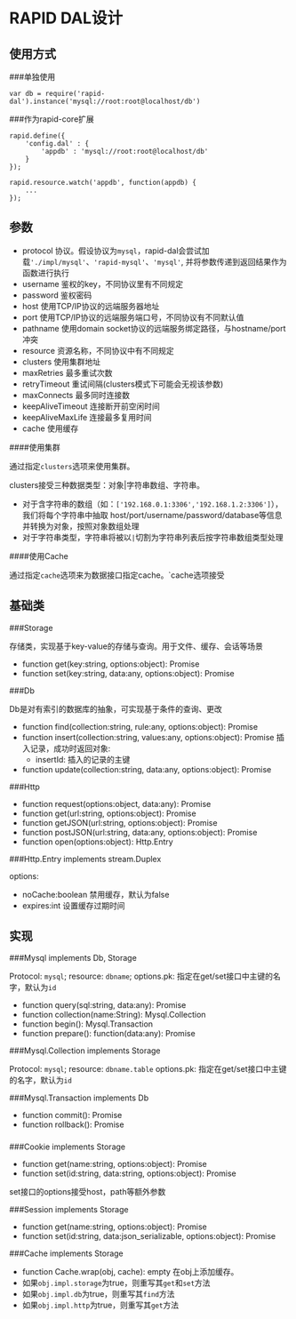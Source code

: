 RAPID DAL设计
====

使用方式
----

###单独使用

    var db = require('rapid-dal').instance('mysql://root:root@localhost/db')

###作为rapid-core扩展

    rapid.define({
        'config.dal' : {
            'appdb' : 'mysql://root:root@localhost/db'
        }
    });
    
    rapid.resource.watch('appdb', function(appdb) {
        ...
    });


参数
----

  - protocol 协议。假设协议为`mysql`，rapid-dal会尝试加载`'./impl/mysql'`、`'rapid-mysql'`、`'mysql'`, 并将参数传递到返回结果作为函数进行执行
  - username 鉴权的key，不同协议里有不同规定
  - password 鉴权密码
  - host 使用TCP/IP协议的远端服务器地址 
  - port     使用TCP/IP协议的远端服务端口号，不同协议有不同默认值
  - pathname 使用domain socket协议的远端服务绑定路径，与hostname/port冲突
  - resource 资源名称，不同协议中有不同规定
  - clusters 使用集群地址
  - maxRetries   最多重试次数
  - retryTimeout 重试间隔(clusters模式下可能会无视该参数)
  - maxConnects  最多同时连接数
  - keepAliveTimeout     连接断开前空闲时间
  - keepAliveMaxLife     连接最多复用时间
  - cache    使用缓存
  
####使用集群

通过指定`clusters`选项来使用集群。

clusters接受三种数据类型：对象|字符串数组、字符串。

  - 对于含字符串的数组（如：`['192.168.0.1:3306','192.168.1.2:3306']`），我们将每个字符串中抽取
  host/port/username/password/database等信息并转换为对象，按照对象数组处理
  - 对于字符串类型，字符串将被以`|`切割为字符串列表后按字符串数组类型处理

####使用Cache

通过指定`cache`选项来为数据接口指定cache。`cache选项接受

基础类
----

###Storage

存储类，实现基于key-value的存储与查询。用于文件、缓存、会话等场景

  - function get(key:string, options:object): Promise
  - function set(key:string, data:any, options:object): Promise

###Db

Db是对有索引的数据库的抽象，可实现基于条件的查询、更改

  - function find(collection:string, rule:any, options:object): Promise
  - function insert(collection:string, values:any, options:object): Promise
    插入记录，成功时返回对象:
    - insertId: 插入的记录的主键
  - function update(collection:string, data:any, options:object): Promise

###Http

  - function request(options:object, data:any): Promise
  - function get(url:string, options:object): Promise
  - function getJSON(url:string, options:object): Promise
  - function postJSON(url:string, data:any, options:object): Promise 
  - function open(options:object): Http.Entry


###Http.Entry implements stream.Duplex


options:

  - noCache:boolean 禁用缓存，默认为false
  - expires:int 设置缓存过期时间 
  
  

实现
----

###Mysql implements Db, Storage

Protocol: `mysql`; 
resource: `dbname`;
options.pk: 指定在get/set接口中主键的名字，默认为`id`

  - function query(sql:string, data:any): Promise
  - function collection(name:String): Mysql.Collection
  - function begin(): Mysql.Transaction
  - function prepare(): function(data:any): Promise

###Mysql.Collection implements Storage

Protocol: `mysql`; 
resource: `dbname.table`
options.pk: 指定在get/set接口中主键的名字，默认为`id`

###Mysql.Transaction implements Db

  - function commit(): Promise
  - function rollback(): Promise

###

###Cookie implements Storage

  - function get(name:string, options:object): Promise
  - function set(id:string, data:string, options:object): Promise
  
set接口的options接受host，path等额外参数

###Session implements Storage

  - function get(name:string, options:object): Promise
  - function set(id:string, data:json_serializable, options:object): Promise

###Cache implements Storage

  - function Cache.wrap(obj, cache): empty
  在obj上添加缓存。
  - 如果`obj.impl.storage`为true，则重写其`get`和`set`方法
  - 如果`obj.impl.db`为true，则重写其`find`方法
  - 如果`obj.impl.http`为true，则重写其`get`方法
